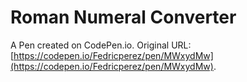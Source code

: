 # Roman Numeral Converter

A Pen created on CodePen.io. Original URL: [https://codepen.io/Fedricperez/pen/MWxydMw](https://codepen.io/Fedricperez/pen/MWxydMw).

